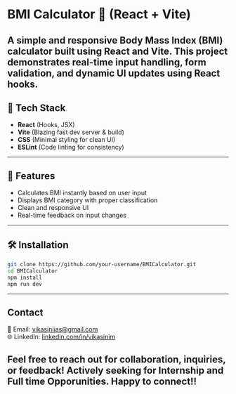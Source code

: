 # BMI Calculator 🧮 (React + Vite)

A simple and responsive Body Mass Index (BMI) calculator built using **React** and **Vite**. This project demonstrates real-time input handling, form validation, and dynamic UI updates using React hooks.
---
## 🚀 Tech Stack

- **React** (Hooks, JSX)
- **Vite** (Blazing fast dev server & build)
- **CSS** (Minimal styling for clean UI)
- **ESLint** (Code linting for consistency)
---
## 🧠 Features

- Calculates BMI instantly based on user input
- Displays BMI category with proper classification
- Clean and responsive UI
- Real-time feedback on input changes
---
## 🛠 Installation

```bash
git clone https://github.com/your-username/BMICalculator.git
cd BMICalculator
npm install
npm run dev
```
---
## Contact  
📧 Email: [vikasiniias@gmail.com](mailto:vikasiniias@gmail.com)  
🌐 LinkedIn: [linkedin.com/in/vikasinim](https://www.linkedin.com/in/vikasinim)  

Feel free to reach out for collaboration, inquiries, or feedback! 
Actively seeking for Internship and Full time Opporunities.
Happy to connect!!
---
